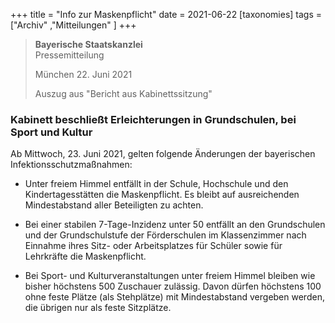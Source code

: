 +++
title = "Info zur Maskenpflicht"
date = 2021-06-22
[taxonomies]
tags = ["Archiv" ,"Mitteilungen" ]
+++

> **Bayerische Staatskanzlei**  
> Pressemitteilung
> 
> München 22. Juni 2021
> 
> Auszug aus "Bericht aus Kabinettssitzung"

### **Kabinett beschließt Erleichterungen in Grundschulen, bei Sport und Kultur**

Ab Mittwoch, 23. Juni 2021, gelten folgende Änderungen der bayerischen Infektionsschutzmaßnahmen:

- Unter freiem Himmel entfällt in der Schule, Hochschule und den Kindertagesstätten die Maskenpflicht. Es bleibt auf ausreichenden Mindestabstand aller Beteiligten zu achten.  
    
- Bei einer stabilen 7-Tage-Inzidenz unter 50 entfällt an den Grundschulen und der Grundschulstufe der Förderschulen im Klassenzimmer nach Einnahme ihres Sitz- oder Arbeitsplatzes für Schüler sowie für Lehrkräfte die Maskenpflicht.  
    
- Bei Sport- und Kulturveranstaltungen unter freiem Himmel bleiben wie bisher höchstens 500 Zuschauer zulässig. Davon dürfen höchstens 100 ohne feste Plätze (als Stehplätze) mit Mindestabstand vergeben werden, die übrigen nur als feste Sitzplätze.
